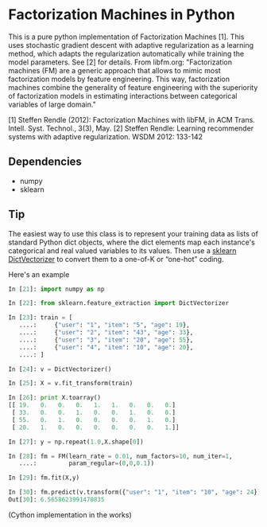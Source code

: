 # Factorization Machines in Python

This is a pure python implementation of Factorization Machines [1]. This uses stochastic gradient descent with adaptive regularization as a learning method, which adapts the regularization automatically while training the model parameters. See [2] for details. From libfm.org: "Factorization machines (FM) are a generic approach that allows to mimic most factorization models by feature engineering. This way, factorization machines combine the generality of feature engineering with the superiority of factorization models in estimating interactions between categorical variables of large domain."

[1] Steffen Rendle (2012): Factorization Machines with libFM, in ACM Trans. Intell. Syst. Technol., 3(3), May.
[2] Steffen Rendle: Learning recommender systems with adaptive regularization. WSDM 2012: 133-142

## Dependencies
* numpy
* sklearn

## Tip
The easiest way to use this class is to represent your training data as lists of standard Python dict objects, where the dict elements map each instance's categorical and real valued variables to its values. Then use a [sklearn DictVectorizer](http://scikit-learn.org/dev/modules/generated/sklearn.feature_extraction.DictVectorizer.html#sklearn.feature_extraction.DictVectorizer) to convert them to a one-of-K or “one-hot” coding.

Here's an example 
```python
In [21]: import numpy as np

In [22]: from sklearn.feature_extraction import DictVectorizer

In [23]: train = [
   ....:     {"user": "1", "item": "5", "age": 19},
   ....:     {"user": "2", "item": "43", "age": 33},
   ....:     {"user": "3", "item": "20", "age": 55},
   ....:     {"user": "4", "item": "10", "age": 20},
   ....: ]

In [24]: v = DictVectorizer()

In [25]: X = v.fit_transform(train)

In [26]: print X.toarray()
[[ 19.   0.   0.   0.   1.   1.   0.   0.   0.]
 [ 33.   0.   0.   1.   0.   0.   1.   0.   0.]
 [ 55.   0.   1.   0.   0.   0.   0.   1.   0.]
 [ 20.   1.   0.   0.   0.   0.   0.   0.   1.]]

In [27]: y = np.repeat(1.0,X.shape[0])

In [28]: fm = FM(learn_rate = 0.01, num_factors=10, num_iter=1,
   ....:         param_regular=(0,0,0.1))

In [29]: fm.fit(X,y)

In [30]: fm.predict(v.transform({"user": "1", "item": "10", "age": 24}))
Out[30]: 6.5658623991470835
```

(Cython implementation in the works)
